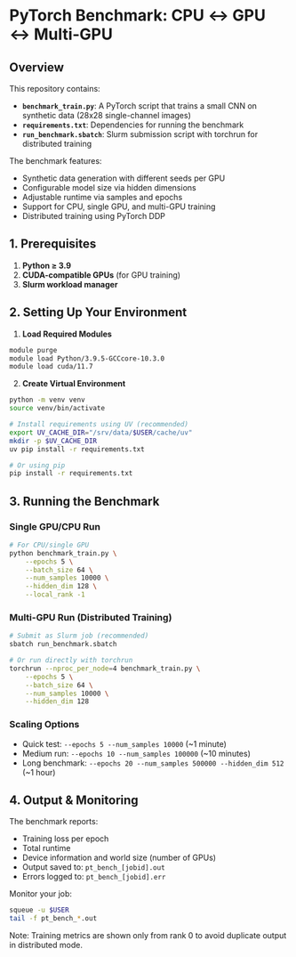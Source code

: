 # PyTorch Benchmark: CPU ↔ GPU ↔ Multi‑GPU

## Overview
This repository contains:
- **`benchmark_train.py`**: A PyTorch script that trains a small CNN on synthetic data (28x28 single-channel images)
- **`requirements.txt`**: Dependencies for running the benchmark
- **`run_benchmark.sbatch`**: Slurm submission script with torchrun for distributed training

The benchmark features:
- Synthetic data generation with different seeds per GPU
- Configurable model size via hidden dimensions
- Adjustable runtime via samples and epochs
- Support for CPU, single GPU, and multi-GPU training
- Distributed training using PyTorch DDP

## 1. Prerequisites

1. **Python ≥ 3.9**
2. **CUDA-compatible GPUs** (for GPU training)
3. **Slurm workload manager**

## 2. Setting Up Your Environment

1. **Load Required Modules**
```bash
module purge
module load Python/3.9.5-GCCcore-10.3.0
module load cuda/11.7
```

2. **Create Virtual Environment**
```bash
python -m venv venv
source venv/bin/activate

# Install requirements using UV (recommended)
export UV_CACHE_DIR="/srv/data/$USER/cache/uv"
mkdir -p $UV_CACHE_DIR
uv pip install -r requirements.txt

# Or using pip
pip install -r requirements.txt
```

## 3. Running the Benchmark

### Single GPU/CPU Run
```bash
# For CPU/single GPU
python benchmark_train.py \
    --epochs 5 \
    --batch_size 64 \
    --num_samples 10000 \
    --hidden_dim 128 \
    --local_rank -1
```

### Multi-GPU Run (Distributed Training)
```bash
# Submit as Slurm job (recommended)
sbatch run_benchmark.sbatch

# Or run directly with torchrun
torchrun --nproc_per_node=4 benchmark_train.py \
    --epochs 5 \
    --batch_size 64 \
    --num_samples 10000 \
    --hidden_dim 128
```

### Scaling Options
- Quick test: `--epochs 5 --num_samples 10000` (~1 minute)
- Medium run: `--epochs 10 --num_samples 100000` (~10 minutes)
- Long benchmark: `--epochs 20 --num_samples 500000 --hidden_dim 512` (~1 hour)


## 4. Output & Monitoring

The benchmark reports:
- Training loss per epoch
- Total runtime
- Device information and world size (number of GPUs)
- Output saved to: `pt_bench_[jobid].out`
- Errors logged to: `pt_bench_[jobid].err`


Monitor your job:
```bash
squeue -u $USER
tail -f pt_bench_*.out
```

Note: Training metrics are shown only from rank 0 to avoid duplicate output in distributed mode.



